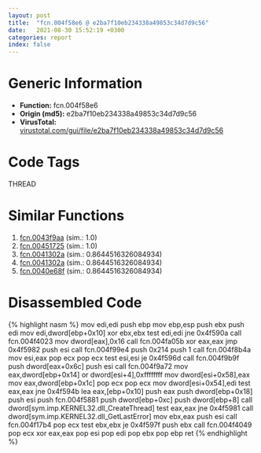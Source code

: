 ```yaml
---
layout: post
title:  "fcn.004f58e6 @ e2ba7f10eb234338a49853c34d7d9c56"
date:   2021-08-30 15:52:19 +0300
categories: report
index: false
---
```


# Generic Information
- **Function:** fcn.004f58e6
- **Origin (md5):** e2ba7f10eb234338a49853c34d7d9c56
- **VirusTotal:** [virustotal.com/gui/file/e2ba7f10eb234338a49853c34d7d9c56][virustotal_ref]

# Code Tags
<span class="tag" id="THREAD">THREAD</span>


# Similar Functions

1. [fcn.0043f9aa][similar_1_ref] (sim.: 1.0)
2. [fcn.00451725][similar_2_ref] (sim.: 1.0)
3. [fcn.0041302a][similar_3_ref] (sim.: 0.8644516326084934)
4. [fcn.0041302a][similar_4_ref] (sim.: 0.8644516326084934)
5. [fcn.0040e68f][similar_5_ref] (sim.: 0.8644516326084934)


# Disassembled Code

{% highlight nasm %}
mov edi,edi
push ebp
mov ebp,esp
push ebx
push edi
mov edi,dword[ebp+0x10]
xor ebx,ebx
test edi,edi
jne 0x4f590a
call fcn.004f4023
mov dword[eax],0x16
call fcn.004fa05b
xor eax,eax
jmp 0x4f5982
push esi
call fcn.004f99e4
push 0x214
push 1
call fcn.004f8b4a
mov esi,eax
pop ecx
pop ecx
test esi,esi
je 0x4f596d
call fcn.004f9b9f
push dword[eax+0x6c]
push esi
call fcn.004f9a72
mov eax,dword[ebp+0x14]
or dword[esi+4],0xffffffff
mov dword[esi+0x58],eax
mov eax,dword[ebp+0x1c]
pop ecx
pop ecx
mov dword[esi+0x54],edi
test eax,eax
jne 0x4f594b
lea eax,[ebp+0x10]
push eax
push dword[ebp+0x18]
push esi
push fcn.004f5881
push dword[ebp+0xc]
push dword[ebp+8]
call dword[sym.imp.KERNEL32.dll_CreateThread]
test eax,eax
jne 0x4f5981
call dword[sym.imp.KERNEL32.dll_GetLastError]
mov ebx,eax
push esi
call fcn.004f17b4
pop ecx
test ebx,ebx
je 0x4f597f
push ebx
call fcn.004f4049
pop ecx
xor eax,eax
pop esi
pop edi
pop ebx
pop ebp
ret
{% endhighlight %}


[similar_1_ref]: /report/fcn.0043f9aa@418e0921f3a9bd4f5bc0dcc59623b5a1
[similar_2_ref]: /report/fcn.00451725@b3771987fba16f4fba07d1109ec72c76
[similar_3_ref]: /report/fcn.0041302a@5ee3fd17c9a95f310f59023fc9b4737e
[similar_4_ref]: /report/fcn.0041302a@e83552e81a6f265fd7baa50402d3d47d
[similar_5_ref]: /report/fcn.0040e68f@69b3c79878674ea715338a112bb5caa6
[virustotal_ref]: https://www.virustotal.com/gui/file/e2ba7f10eb234338a49853c34d7d9c56